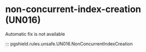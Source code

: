 # non-concurrent-index-creation (UN016)

Automatic fix is not available

::: pgshield.rules.unsafe.UN016.NonConcurrentIndexCreation

